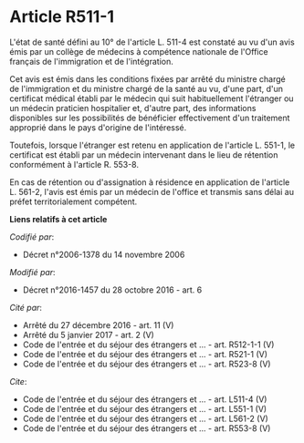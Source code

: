 # Article R511-1

L'état de santé défini au 10° de l'article L. 511-4 est constaté au vu d'un avis émis par un collège de médecins à compétence
nationale de l'Office français de l'immigration et de l'intégration. 

Cet avis est émis dans les conditions fixées par arrêté du ministre chargé de l'immigration et du ministre chargé de la santé
au vu, d'une part, d'un certificat médical établi par le médecin qui suit habituellement l'étranger ou un médecin praticien
hospitalier et, d'autre part, des informations disponibles sur les possibilités de bénéficier effectivement d'un traitement
approprié dans le pays d'origine de l'intéressé. 

Toutefois, lorsque l'étranger est retenu en application de l'article L. 551-1, le certificat est établi par un médecin
intervenant dans le lieu de rétention conformément à l'article R. 553-8. 

En cas de rétention ou d'assignation à résidence en application de l'article L. 561-2, l'avis est émis par un médecin de
l'office et transmis sans délai au préfet territorialement compétent.

**Liens relatifs à cet article**

_Codifié par_:

  - Décret n°2006-1378 du 14 novembre 2006

_Modifié par_:

  - Décret n°2016-1457 du 28 octobre 2016 - art. 6

_Cité par_:

  - Arrêté du 27 décembre 2016 - art. 11 (V)
  - Arrêté du 5 janvier 2017 - art. 2 (V)
  - Code de l'entrée et du séjour des étrangers et ... - art. R512-1-1 (V)
  - Code de l'entrée et du séjour des étrangers et ... - art. R521-1 (V)
  - Code de l'entrée et du séjour des étrangers et ... - art. R523-8 (V)

_Cite_:

  - Code de l'entrée et du séjour des étrangers et ... - art. L511-4 (V)
  - Code de l'entrée et du séjour des étrangers et ... - art. L551-1 (V)
  - Code de l'entrée et du séjour des étrangers et ... - art. L561-2 (V)
  - Code de l'entrée et du séjour des étrangers et ... - art. R553-8 (V)
